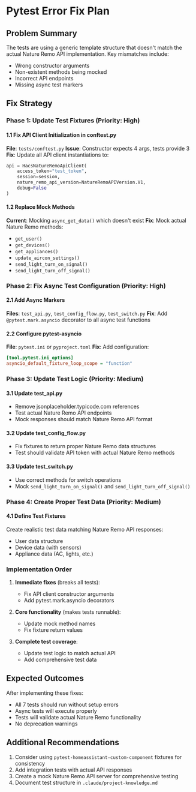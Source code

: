 # Pytest Error Fix Plan

## Problem Summary
The tests are using a generic template structure that doesn't match the actual Nature Remo API implementation. Key mismatches include:
- Wrong constructor arguments
- Non-existent methods being mocked
- Incorrect API endpoints
- Missing async test markers

## Fix Strategy

### Phase 1: Update Test Fixtures (Priority: High)

#### 1.1 Fix API Client Initialization in conftest.py
**File**: `tests/conftest.py`
**Issue**: Constructor expects 4 args, tests provide 3
**Fix**: Update all API client instantiations to:
```python
api = HacsNatureRemoApiClient(
    access_token="test_token",
    session=session,
    nature_remo_api_version=NatureRemoAPIVersion.V1,
    debug=False
)
```

#### 1.2 Replace Mock Methods
**Current**: Mocking `async_get_data()` which doesn't exist
**Fix**: Mock actual Nature Remo methods:
- `get_user()`
- `get_devices()`
- `get_appliances()`
- `update_aircon_settings()`
- `send_light_turn_on_signal()`
- `send_light_turn_off_signal()`

### Phase 2: Fix Async Test Configuration (Priority: High)

#### 2.1 Add Async Markers
**Files**: `test_api.py`, `test_config_flow.py`, `test_switch.py`
**Fix**: Add `@pytest.mark.asyncio` decorator to all async test functions

#### 2.2 Configure pytest-asyncio
**File**: `pytest.ini` or `pyproject.toml`
**Fix**: Add configuration:
```ini
[tool.pytest.ini_options]
asyncio_default_fixture_loop_scope = "function"
```

### Phase 3: Update Test Logic (Priority: Medium)

#### 3.1 Update test_api.py
- Remove jsonplaceholder.typicode.com references
- Test actual Nature Remo API endpoints
- Mock responses should match Nature Remo API format

#### 3.2 Update test_config_flow.py
- Fix fixtures to return proper Nature Remo data structures
- Test should validate API token with actual Nature Remo methods

#### 3.3 Update test_switch.py
- Use correct methods for switch operations
- Mock `send_light_turn_on_signal()` and `send_light_turn_off_signal()`

### Phase 4: Create Proper Test Data (Priority: Medium)

#### 4.1 Define Test Fixtures
Create realistic test data matching Nature Remo API responses:
- User data structure
- Device data (with sensors)
- Appliance data (AC, lights, etc.)

### Implementation Order

1. **Immediate fixes** (breaks all tests):
   - Fix API client constructor arguments
   - Add pytest.mark.asyncio decorators

2. **Core functionality** (makes tests runnable):
   - Update mock method names
   - Fix fixture return values

3. **Complete test coverage**:
   - Update test logic to match actual API
   - Add comprehensive test data

## Expected Outcomes

After implementing these fixes:
- All 7 tests should run without setup errors
- Async tests will execute properly
- Tests will validate actual Nature Remo functionality
- No deprecation warnings

## Additional Recommendations

1. Consider using `pytest-homeassistant-custom-component` fixtures for consistency
2. Add integration tests with actual API responses
3. Create a mock Nature Remo API server for comprehensive testing
4. Document test structure in `.claude/project-knowledge.md`